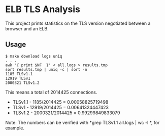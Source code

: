 ELB TLS Analysis
================

This project prints statistics on the TLS version negotiated between a browser and an ELB.

## Usage
```
$ make download logs uniq
. . .
awk '{ print $NF  }' < all.logs > results.tmp
sort results.tmp | uniq -c | sort -n
1185 TLSv1.1
12919 TLSv1
2000321 TLSv1.2
```

This means a total of 2014425 connections.
- TLSv1.1 -    1185/2014425 = 0.00058825719498
- TLSv1   -   12919/2014425 = 0.00641324447423
- TLSv1.2 - 2000321/2014425 = 0.99299849833079

Note: The numbers can be verified with *grep TLSv1.1 all.logs | wc -l *, for example. 

